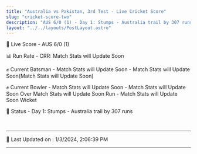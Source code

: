 ```yaml
---
title: "Australia vs Pakistan, 3rd Test - Live Cricket Score"
slug: "cricket-score-two"
description: "AUS 6/0 (1) - Day 1: Stumps - Australia trail by 307 runs."
layout: "../../layouts/PostLayout.astro"
---
```


🔴 Live Score - AUS 6/0 (1)  

📊 Run Rate - CRR: Match Stats will Update Soon  

✊ Current Batsman - Match Stats will Update Soon - Match Stats will Update Soon(Match Stats will Update Soon)  

✊ Current Bowler - Match Stats will Update Soon - Match Stats will Update Soon Over Match Stats will Update Soon Run - Match Stats will Update Soon Wicket  

📑 Status - Day 1: Stumps - Australia trail by 307 runs

<br />

***

📝 Last Updated on : 1/3/2024, 2:06:39 PM

***

